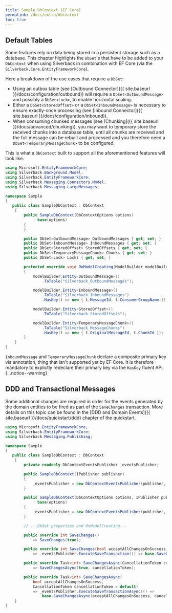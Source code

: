 ```yaml
---
title: Sample DbContext (EF Core)
permalink: /docs/extra/dbcontext
toc: true
---
```


## Default Tables

Some features rely on data being stored in a persistent storage such as a database. This chapter highlights the `DbSet`'s that have to be added to your `DbContext` when using Silverback in combination with EF Core (via the `Silverback.Core.EntityFrameworkCore`).

Here a breakdown of the use cases that require a `DbSet`:
* Using an outbox table (see [Outbound Connector]({{ site.baseurl }}/docs/configuration/outbound)) will require a `DbSet<OutboundMessage>` and possibly a `DbSet<Lock>`, to enable horizontal scaling.
* Either a `DbSet<StoredOffset>` or a `DbSet<InboundMessage>` is necessary to ensure exactly-once processing (see [Inbound Connector]({{ site.baseurl }}/docs/configuration/inbound)).
* When consuming chunked messages (see [Chunking]({{ site.baseurl }}/docs/advanced/chunking)), you may want to temporary store the received chunks into a database table, until all chunks are received and the full message can be rebuilt and processed and you therefore need a `DbSet<TemporaryMessageChunk>` to be configured.

This is what a `DbContext` built to support all the aforementioned features will look like.

```csharp
using Microsoft.EntityFrameworkCore;
using Silverback.Background.Model;
using Silverback.EntityFrameworkCore;
using Silverback.Messaging.Connectors.Model;
using Silverback.Messaging.LargeMessages;

namespace Sample
{
   public class SampleDbContext : DbContext
    {
        public SampleDbContext(DbContextOptions options)
            : base(options)
        {
        }

        public DbSet<OutboundMessage> OutboundMessages { get; set; }
        public DbSet<InboundMessage> InboundMessages { get; set; }
        public DbSet<StoredOffset> StoredOffsets { get; set; }
        public DbSet<TemporaryMessageChunk> Chunks { get; set; }
        public DbSet<Lock> Locks { get; set; }

        protected override void OnModelCreating(ModelBuilder modelBuilder)
        {
            modelBuilder.Entity<OutboundMessage>()
                .ToTable("Silverback_OutboundMessages");

            modelBuilder.Entity<InboundMessage>()
                .ToTable("Silverback_InboundMessages")
                .HasKey(t => new { t.MessageId, t.ConsumerGroupName });

            modelBuilder.Entity<StoredOffset>()
                .ToTable("Silverback_StoredOffsets");

            modelBuilder.Entity<TemporaryMessageChunk>()
                .ToTable("Silverback_MessageChunks")
                .HasKey(t => new { t.OriginalMessageId, t.ChunkId });
        }
    }
}
```

`InboundMessage` and `TemporaryMessageChunk` declare a composite primary key via annotation, thing that isn't supported yet by EF Core. It is therefore mandatory to explictly redeclare their primary key via the `HasKey` fluent API.
{: .notice--warning}

## DDD and Transactional Messages

Some additional changes are required in order for the events generated by the domain entities to be fired as part of the `SaveChanges` transaction. More details on this topic can be found in the [DDD and Domain Events]({{ site.baseurl }}/docs/quickstart/ddd) chapter of the quickstart.

```csharp
using Microsoft.EntityFrameworkCore;
using Silverback.EntityFrameworkCore;
using Silverback.Messaging.Publishing;

namespace Sample
{
   public class SampleDbContext : DbContext
    {
        private readonly DbContextEventsPublisher _eventsPublisher;

        public SampleDbContext(IPublisher publisher)
        {
            _eventsPublisher = new DbContextEventsPublisher(publisher, this);
        }

        public SampleDbContext(DbContextOptions options, IPublisher publisher)
            : base(options)
        {
            _eventsPublisher = new DbContextEventsPublisher(publisher, this);
        }

        // ...DbSet properties and OnModelCreating...

        public override int SaveChanges()
            => SaveChanges(true);

        public override int SaveChanges(bool acceptAllChangesOnSuccess)
            => _eventsPublisher.ExecuteSaveTransaction(() => base.SaveChanges(acceptAllChangesOnSuccess));

        public override Task<int> SaveChangesAsync(CancellationToken cancellationToken = default)
            => SaveChangesAsync(true, cancellationToken);

        public override Task<int> SaveChangesAsync(
            bool acceptAllChangesOnSuccess,
            CancellationToken cancellationToken = default)
            => _eventsPublisher.ExecuteSaveTransactionAsync(() =>
                base.SaveChangesAsync(acceptAllChangesOnSuccess, cancellationToken));
    }
}
```